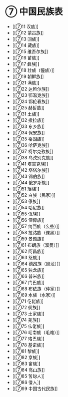 # ⑦ 中国民族表

- [[⑦11 汉族]]
- [[⑦12 蒙古族]]
- [[⑦13 回族]]
- [[⑦14 藏族]]
- [[⑦15 维吾尔族]]
- [[⑦16 苗族]]
- [[⑦17 彝族]]
- [[⑦18 壮族（僮族）]]
- [[⑦19 朝鲜族]]
- [[⑦21 满族]]
- [[⑦22 达斡尔族]]
- [[⑦23 鄂温克族]]
- [[⑦24 鄂伦春族]]
- [[⑦25 赫哲族]]
- [[⑦31 土族]]
- [[⑦32 撒拉族]]
- [[⑦33 东乡族]]
- [[⑦34 保安族]]
- [[⑦35 裕固族]]
- [[⑦36 哈萨克族]]
- [[⑦37 柯尔克孜族]]
- [[⑦38 乌孜别克族]]
- [[⑦41 塔吉克族]]
- [[⑦42 塔塔尔族]]
- [[⑦43 锡伯族]]
- [[⑦44 俄罗斯族]]
- [[⑦51 瑶族]]
- [[⑦52 白族（民家）]]
- [[⑦53 傣族]]
- [[⑦54 哈尼族]]
- [[⑦55 佤族]]
- [[⑦56 傈僳族]]
- [[⑦57 纳西族（么些）]]
- [[⑦58 拉祜族（倮黑）]]
- [[⑦59 景颇族]]
- [[⑦61 布朗族（濮曼）]]
- [[⑦62 阿昌族]]
- [[⑦63 怒族]]
- [[⑦64 德昂族（崩龙）]]
- [[⑦65 独龙族]]
- [[⑦66 普米族]]
- [[⑦67 门巴族]]
- [[⑦68 布依族（仲家）]]
- [[⑦69 水族（水家）]]
- [[⑦71 仡佬族]]
- [[⑦72 侗族]]
- [[⑦73 土家族]]
- [[⑦74 羌族]]
- [[⑦75 仫佬族]]
- [[⑦76 毛南族（毛难）]]
- [[⑦77 珞巴族]]
- [[⑦78 基诺族]]
- [[⑦81 黎族]]
- [[⑦82 京族]]
- [[⑦83 畲族]]
- [[⑦84 高山族]]
- [[⑦85 苦聪人]]
- [[⑦86 僜人]]
- [[⑦99 中国古代民族]]
